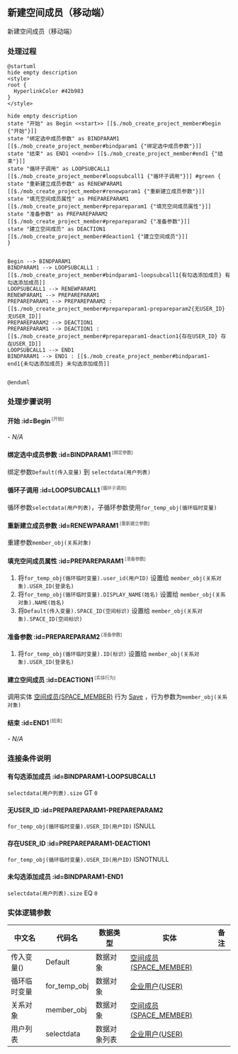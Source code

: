 ## 新建空间成员（移动端） <!-- {docsify-ignore-all} -->

   新建空间成员（移动端）

### 处理过程

```plantuml
@startuml
hide empty description
<style>
root {
  HyperlinkColor #42b983
}
</style>

hide empty description
state "开始" as Begin <<start>> [[$./mob_create_project_member#begin {"开始"}]]
state "绑定选中成员参数" as BINDPARAM1  [[$./mob_create_project_member#bindparam1 {"绑定选中成员参数"}]]
state "结束" as END1 <<end>> [[$./mob_create_project_member#end1 {"结束"}]]
state "循环子调用" as LOOPSUBCALL1  [[$./mob_create_project_member#loopsubcall1 {"循环子调用"}]] #green {
state "重新建立成员参数" as RENEWPARAM1  [[$./mob_create_project_member#renewparam1 {"重新建立成员参数"}]]
state "填充空间成员属性" as PREPAREPARAM1  [[$./mob_create_project_member#prepareparam1 {"填充空间成员属性"}]]
state "准备参数" as PREPAREPARAM2  [[$./mob_create_project_member#prepareparam2 {"准备参数"}]]
state "建立空间成员" as DEACTION1  [[$./mob_create_project_member#deaction1 {"建立空间成员"}]]
}


Begin --> BINDPARAM1
BINDPARAM1 --> LOOPSUBCALL1 : [[$./mob_create_project_member#bindparam1-loopsubcall1{有勾选添加成员} 有勾选添加成员]]
LOOPSUBCALL1 --> RENEWPARAM1
RENEWPARAM1 --> PREPAREPARAM1
PREPAREPARAM1 --> PREPAREPARAM2 : [[$./mob_create_project_member#prepareparam1-prepareparam2{无USER_ID} 无USER_ID]]
PREPAREPARAM2 --> DEACTION1
PREPAREPARAM1 --> DEACTION1 : [[$./mob_create_project_member#prepareparam1-deaction1{存在USER_ID} 存在USER_ID]]
LOOPSUBCALL1 --> END1
BINDPARAM1 --> END1 : [[$./mob_create_project_member#bindparam1-end1{未勾选添加成员} 未勾选添加成员]]


@enduml
```


### 处理步骤说明

#### 开始 :id=Begin<sup class="footnote-symbol"> <font color=gray size=1>[开始]</font></sup>



*- N/A*
#### 绑定选中成员参数 :id=BINDPARAM1<sup class="footnote-symbol"> <font color=gray size=1>[绑定参数]</font></sup>



绑定参数`Default(传入变量)` 到 `selectdata(用户列表)`
#### 循环子调用 :id=LOOPSUBCALL1<sup class="footnote-symbol"> <font color=gray size=1>[循环子调用]</font></sup>



循环参数`selectdata(用户列表)`，子循环参数使用`for_temp_obj(循环临时变量)`
#### 重新建立成员参数 :id=RENEWPARAM1<sup class="footnote-symbol"> <font color=gray size=1>[重新建立参数]</font></sup>



重建参数```member_obj(关系对象)```
#### 填充空间成员属性 :id=PREPAREPARAM1<sup class="footnote-symbol"> <font color=gray size=1>[准备参数]</font></sup>



1. 将`for_temp_obj(循环临时变量).user_id(用户ID)` 设置给  `member_obj(关系对象).USER_ID(登录名)`
2. 将`for_temp_obj(循环临时变量).DISPLAY_NAME(姓名)` 设置给  `member_obj(关系对象).NAME(姓名)`
3. 将`Default(传入变量).SPACE_ID(空间标识)` 设置给  `member_obj(关系对象).SPACE_ID(空间标识)`

#### 准备参数 :id=PREPAREPARAM2<sup class="footnote-symbol"> <font color=gray size=1>[准备参数]</font></sup>



1. 将`for_temp_obj(循环临时变量).ID(标识)` 设置给  `member_obj(关系对象).USER_ID(登录名)`

#### 建立空间成员 :id=DEACTION1<sup class="footnote-symbol"> <font color=gray size=1>[实体行为]</font></sup>



调用实体 [空间成员(SPACE_MEMBER)](module/Wiki/space_member.md) 行为 [Save](module/Wiki/space_member#行为) ，行为参数为`member_obj(关系对象)`

#### 结束 :id=END1<sup class="footnote-symbol"> <font color=gray size=1>[结束]</font></sup>



*- N/A*


### 连接条件说明
#### 有勾选添加成员 :id=BINDPARAM1-LOOPSUBCALL1

`selectdata(用户列表).size` GT `0`
#### 无USER_ID :id=PREPAREPARAM1-PREPAREPARAM2

`for_temp_obj(循环临时变量).USER_ID(用户ID)` ISNULL
#### 存在USER_ID :id=PREPAREPARAM1-DEACTION1

`for_temp_obj(循环临时变量).USER_ID(用户ID)` ISNOTNULL
#### 未勾选添加成员 :id=BINDPARAM1-END1

`selectdata(用户列表).size` EQ `0`


### 实体逻辑参数

|    中文名   |    代码名    |  数据类型    |  实体   |备注 |
| --------| --------| -------- | -------- | --------   |
|传入变量(<i class="fa fa-check"/></i>)|Default|数据对象|[空间成员(SPACE_MEMBER)](module/Wiki/space_member.md)||
|循环临时变量|for_temp_obj|数据对象|[企业用户(USER)](module/Base/user.md)||
|关系对象|member_obj|数据对象|[空间成员(SPACE_MEMBER)](module/Wiki/space_member.md)||
|用户列表|selectdata|数据对象列表|[企业用户(USER)](module/Base/user.md)||
